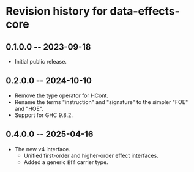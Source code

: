 # Revision history for data-effects-core

## 0.1.0.0 -- 2023-09-18

* Initial public release.

## 0.2.0.0 -- 2024-10-10

* Remove the type operator for HCont.
* Rename the terms "instruction" and "signature" to the simpler "FOE" and "HOE".
* Support for GHC 9.8.2.

## 0.4.0.0 -- 2025-04-16

* The new v4 interface.
    * Unified first-order and higher-order effect interfaces.
    * Added a generic `Eff` carrier type.

